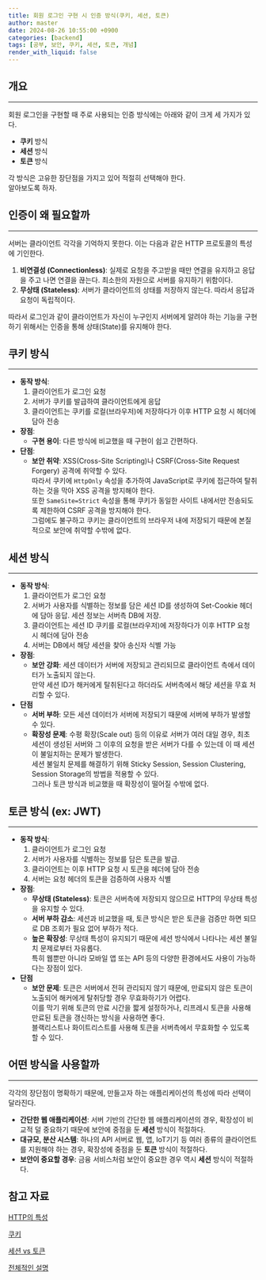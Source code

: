```yaml
---
title: 회원 로그인 구현 시 인증 방식(쿠키, 세션, 토큰)
author: master
date: 2024-08-26 10:55:00 +0900
categories: [backend]
tags: [공부, 보안, 쿠키, 세션, 토큰, 개념]
render_with_liquid: false
---
```


## 개요
---
회원 로그인을 구현할 때 주로 사용되는 인증 방식에는 아래와 같이 크게 세 가지가 있다.
- **쿠키** 방식
- **세션** 방식
- **토큰** 방식

각 방식은 고유한 장단점을 가지고 있어 적절히 선택해야 한다.<br>
알아보도록 하자.

## 인증이 왜 필요할까
---
서버는 클라이언트 각각을 기억하지 못한다. 이는 다음과 같은 HTTP 프로토콜의 특성에 기인한다.
1. **비연결성 (Connectionless)**:
실제로 요청을 주고받을 때만 연결을 유지하고 응답을 주고 나면 연결을 끊는다. 최소한의 자원으로 서버를 유지하기 위함이다.
2. **무상태 (Stateless)**:
서버가 클라이언트의 상태를 저장하지 않는다. 따라서 응답과 요청이 독립적이다.

따라서 로그인과 같이 클라이언트가 자신이 누구인지 서버에게 알려야 하는 기능을 구현하기 위해서는 인증을 통해 상태(State)를 유지해야 한다.

## 쿠키 방식
---
- **동작 방식**:
    1. 클라이언트가 로그인 요청
    2. 서버가 쿠키를 발급하여 클라이언트에게 응답
    3. 클라이언트는 쿠키를 로컬(브라우저)에 저장하다가 이후 HTTP 요청 시 헤더에 담아 전송
- **장점**:
    - **구현 용이**: 다른 방식에 비교했을 때 구현이 쉽고 간편하다.
- **단점**:
    - **보안 취약**: XSS(Cross-Site Scripting)나 CSRF(Cross-Site Request Forgery) 공격에 취약할 수 있다.<br>
    따라서 쿠키에 `HttpOnly` 속성을 추가하여 JavaScript로 쿠키에 접근하여 탈취하는 것을 막아 XSS 공격을 방지해야 한다.<br>
    또한 `SameSite=Strict` 속성을 통해 쿠키가 동일한 사이트 내에서만 전송되도록 제한하여 CSRF 공격을 방지해야 한다.<br>
    그럼에도 불구하고 쿠키는 클라이언트의 브라우저 내에 저장되기 때문에 본질적으로 보안에 취약할 수밖에 없다.

## 세션 방식
---
- **동작 방식**:
    1. 클라이언트가 로그인 요청
    2. 서버가 사용자를 식별하는 정보를 담은 세션 ID를 생성하여 Set-Cookie 헤더에 담아 응답. 세션 정보는 서버측 DB에 저장.
    3. 클라이언트는 세션 ID 쿠키를 로컬(브라우저)에 저장하다가 이후 HTTP 요청 시 헤더에 담아 전송
    4. 서버는 DB에서 해당 세션을 찾아 송신자 식별 가능
- **장점**:
    - **보안 강화**: 세션 데이터가 서버에 저장되고 관리되므로 클라이언트 측에서 데이터가 노출되지 않는다.<br>
    만약 세션 ID가 해커에게 탈취된다고 하더라도 서버측에서 해당 세션을 무효 처리할 수 있다.
- **단점**
    - **서버 부하**: 모든 세션 데이터가 서버에 저장되기 때문에 서버에 부하가 발생할 수 있다.
    - **확장성 문제**: 수평 확장(Scale out) 등의 이유로 서버가 여러 대일 경우, 최초 세션이 생성된 서버와 그 이후의 요청을 받은 서버가 다를 수 있는데 이 때 세션이 불일치하는 문제가 발생한다.<br>
    세션 불일치 문제를 해결하기 위해 Sticky Session, Session Clustering, Session Storage의 방법을 적용할 수 있다.<br>
    그러나 토큰 방식과 비교했을 때 확장성이 떨어질 수밖에 없다.

## 토큰 방식 (ex: JWT)
---
- **동작 방식**:
    1. 클라이언트가 로그인 요청
    2. 서버가 사용자를 식별하는 정보를 담은 토큰을 발급.
    3. 클라이언트는 이후 HTTP 요청 시 토큰을 헤더에 담아 전송
    4. 서버는 요청 헤더의 토큰을 검증하여 사용자 식별
- **장점**:
    - **무상태 (Stateless)**: 토큰은 서버측에 저장되지 않으므로 HTTP의 무상태 특성을 유지할 수 있다.
    - **서버 부하 감소**: 세션과 비교했을 때, 토큰 방식은 받은 토큰을 검증만 하면 되므로 DB 조회가 필요 없어 부하가 적다.
    - **높은 확장성**: 무상태 특성이 유지되기 때문에 세션 방식에서 나타나는 세션 불일치 문제로부터 자유롭다.<br>
    특히 웹뿐만 아니라 모바일 앱 또는 API 등의 다양한 환경에서도 사용이 가능하다는 장점이 있다.
- **단점**
    - **보안 문제**: 토큰은 서버에서 전혀 관리되지 않기 때문에, 만료되지 않은 토큰이 노출되어 해커에게 탈취당할 경우 무효화하기가 어렵다.<br>
    이를 막기 위해 토큰의 만료 시간을 짧게 설정하거나, 리프레시 토큰을 사용해 만료된 토큰을 갱신하는 방식을 사용하면 좋다.<br>
    블랙리스트나 화이트리스트를 사용해 토큰을 서버측에서 무효화할 수 있도록 할 수 있다.

## 어떤 방식을 사용할까
---
각각의 장단점이 명확하기 때문에, 만들고자 하는 애플리케이션의 특성에 따라 선택이 달라진다.
- **간단한 웹 애플리케이션**: 서버 기반의 간단한 웹 애플리케이션의 경우, 확장성이 비교적 덜 중요하기 때문에 보안에 중점을 둔 **세션** 방식이 적절하다.
- **대규모, 분산 시스템**: 하나의 API 서버로 웹, 앱, IoT기기 등 여러 종류의 클라이언트를 지원해야 하는 경우, 확장성에 중점을 둔 **토큰** 방식이 적절하다.
- **보안이 중요할 경우**: 금융 서비스처럼 보안이 중요한 경우 역시 **세션** 방식이 적절하다.

## 참고 자료
[HTTP의 특성](https://velog.io/@wlwl99/HTTP%EC%9D%98-%ED%8A%B9%EC%A7%95)

[쿠키](https://inpa.tistory.com/entry/HTTP-%F0%9F%8C%90-%EC%9B%B9-%EB%B8%8C%EB%9D%BC%EC%9A%B0%EC%A0%80%EC%9D%98-%EC%BF%A0%ED%82%A4-%EA%B0%9C%EB%85%90-Cookie-%ED%97%A4%EB%8D%94-%EB%8B%A4%EB%A3%A8%EA%B8%B0)

[세션 vs 토큰](https://hudi.blog/cookie-and-session/)

[전체적인 설명](https://velog.io/@narangke3/%EC%9D%B8%EC%A6%9D-%EB%B0%A9%EC%8B%9D%EC%BF%A0%ED%82%A4-%EC%84%B8%EC%85%98-jwt)
